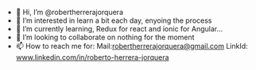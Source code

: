 - 👋 Hi, I’m @robertherrerajorquera
- 👀 I’m interested in learn a bit each day, enyoing the process
- 🌱 I’m currently learning, Redux for react and ionic for Angular...
- 💞️ I’m looking to collaborate on nothing for the moment
- 📫 How to reach me for:
Mail:robertherrerajorquera@gmail.com
LinkId: www.linkedin.com/in/roberto-herrera-jorquera

<!---
robertherrerajorquera/robertherrerajorquera is a ✨ special ✨ repository because its `README.md` (this file) appears on your GitHub profile.
You can click the Preview link to take a look at your changes.
--->
